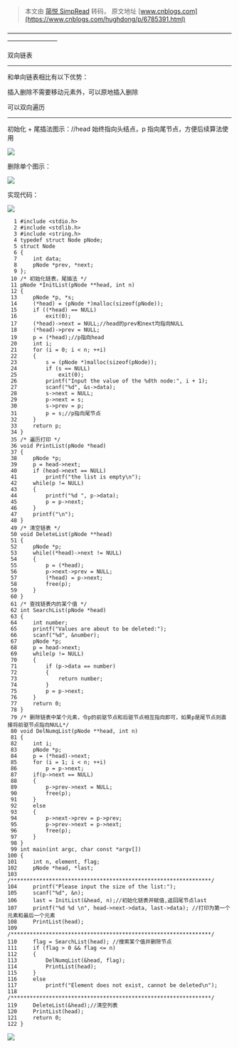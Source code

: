 > 本文由 [简悦 SimpRead](http://ksria.com/simpread/) 转码， 原文地址 [www.cnblogs.com](https://www.cnblogs.com/hughdong/p/6785391.html)

————————————————————————————————————————————

双向链表

- - - - - - - - - - - - - - - - - - - - - - - - - - - - - - - - - - - - - - - - - - - - - - - - - - - - - - - - - - - - - - - - - - - - - - - - - -

和单向链表相比有以下优势：

插入删除不需要移动元素外，可以原地插入删除

可以双向遍历

- - - - - - - - - - - - - - - - - - - - - - - - - - - - - - - - - - - - - - - - - - - - - - - - - - - - - - - - - - - - - - - - - - - - - - - - - -

初始化 + 尾插法图示：//head 始终指向头结点，p 指向尾节点，方便后续算法使用

![](https://images2015.cnblogs.com/blog/1146465/201704/1146465-20170429154747928-1994887382.png)

删除单个图示：

![](https://images2015.cnblogs.com/blog/1146465/201704/1146465-20170429154748350-758050755.png)

实现代码：

[![](http://common.cnblogs.com/images/copycode.gif)](javascript:void(0); "复制代码")

```
  1 #include <stdio.h>
  2 #include <stdlib.h>
  3 #include <string.h>
  4 typedef struct Node pNode;
  5 struct Node
  6 {
  7     int data;
  8     pNode *prev, *next;
  9 };
 10 /* 初始化链表，尾插法 */
 11 pNode *InitList(pNode **head, int n)
 12 {
 13     pNode *p, *s;
 14     (*head) = (pNode *)malloc(sizeof(pNode));
 15     if ((*head) == NULL)
 16         exit(0);
 17     (*head)->next = NULL;//head的prev和next均指向NULL
 18     (*head)->prev = NULL;
 19     p = (*head);//p指向head
 20     int i;
 21     for (i = 0; i < n; ++i)
 22     {
 23         s = (pNode *)malloc(sizeof(pNode));
 24         if (s == NULL)
 25             exit(0);
 26         printf("Input the value of the %dth node:", i + 1);
 27         scanf("%d", &s->data);
 28         s->next = NULL;
 29         p->next = s;
 30         s->prev = p;
 31         p = s;//p指向尾节点
 32     }
 33     return p;
 34 }
 35 /* 遍历打印 */
 36 void PrintList(pNode *head)
 37 {
 38     pNode *p;
 39     p = head->next;
 40     if (head->next == NULL)
 41         printf("the list is empty\n");
 42     while(p != NULL)
 43     {
 44         printf("%d ", p->data);
 45         p = p->next;
 46     }
 47     printf("\n");
 48 }
 49 /* 清空链表 */
 50 void DeleteList(pNode **head)
 51 {
 52     pNode *p;
 53     while((*head)->next != NULL)
 54     {
 55         p = (*head);
 56         p->next->prev = NULL;
 57         (*head) = p->next;
 58         free(p);
 59     }
 60 }
 61 /* 查找链表内的某个值 */
 62 int SearchList(pNode *head)
 63 {
 64     int number;
 65     printf("Values are about to be deleted:");
 66     scanf("%d", &number);
 67     pNode *p;
 68     p = head->next;
 69     while(p != NULL)
 70     {
 71         if (p->data == number)
 72         {
 73             return number;
 74         }
 75         p = p->next;
 76     }
 77     return 0;
 78 }
 79 /* 删除链表中某个元素，令p的前驱节点和后驱节点相互指向即可，如果p是尾节点则直接将前驱节点指向NULL*/
 80 void DelNumqList(pNode **head, int n)
 81 {
 82     int i;
 83     pNode *p;
 84     p = (*head)->next;
 85     for (i = 1; i < n; ++i)
 86         p = p->next;
 87     if(p->next == NULL)
 88     {
 89         p->prev->next = NULL;
 90         free(p);
 91     }
 92     else
 93     {
 94         p->next->prev = p->prev;
 95         p->prev->next = p->next;
 96         free(p);
 97     }
 98 }
 99 int main(int argc, char const *argv[])
100 {
101     int n, element, flag;
102     pNode *head, *last;
103     /***************************************************************/
104     printf("Please input the size of the list:");
105     scanf("%d", &n);
106     last = InitList(&head, n);//初始化链表并赋值,返回尾节点last
107     printf("%d %d \n", head->next->data, last->data); //打印为第一个元素和最后一个元素
108     PrintList(head);
109     /***************************************************************/
110     flag = SearchList(head); //搜索某个值并删除节点
111     if (flag > 0 && flag <= n)
112     {
113         DelNumqList(&head, flag);
114         PrintList(head);
115     }
116     else
117         printf("Element does not exist, cannot be deleted\n");
118     /***************************************************************/
119     DeleteList(&head);//清空列表
120     PrintList(head);
121     return 0;
122 }

```

[![](http://common.cnblogs.com/images/copycode.gif)](javascript:void(0); "复制代码")